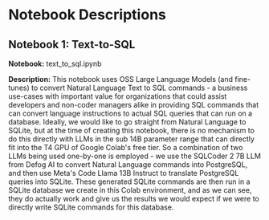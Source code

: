 # Notebook Descriptions

## Notebook 1: Text-to-SQL
**Notebook:** text_to_sql.ipynb

**Description:** This notebook uses OSS Large Language Models (and fine-tunes) to convert Natural Language Text to SQL commands - a business use-cases with important value for organizations that could assist developers and non-coder managers alike in providing SQL commands that can convert language instructions to actual SQL queries that can run on a database. Ideally, we would like to go straight from Natural Language to SQLite, but at the time of creating this notebook, there is no mechanism to do this directly with LLMs in the sub 14B parameter range that can directly fit into the T4 GPU of Google Colab's free tier. So a combination of two LLMs being used one-by-one is employed - we use the SQLCoder 2 7B LLM from Defog AI to convert Natural Language commands into PostgreSQL, and then use Meta's Code Llama 13B Instruct to translate PostgreSQL queries into SQLite. These generated SQLite commands are then run in a SQLite database we create in this Colab environment, and as we can see, they do actually work and give us the results we would expect if we were to directly write SQLite commands for this database.
